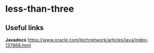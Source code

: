 # less-than-three   

## Useful links ##   

**Javadocs**
https://www.oracle.com/technetwork/articles/java/index-137868.html
